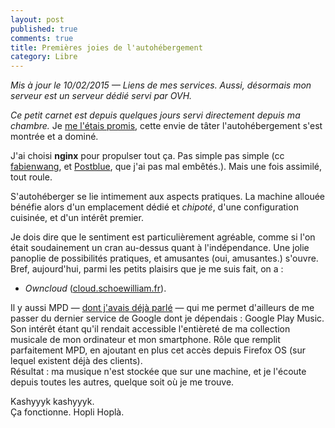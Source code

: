 ```yaml
---
layout: post
published: true
comments: true
title: Premières joies de l'autohébergement
category: Libre
---
```

*Mis à jour le 10/02/2015 — Liens de mes services. Aussi, désormais mon serveur est un serveur dédié servi par OVH.*

*Ce petit carnet est depuis quelques jours servi directement depuis ma chambre.* Je [me l'étais promis](/2013/05/29/petites-nouvelles-statusnet-boot2gecko.html#nouveau_matriel), cette envie de tâter l'autohébergement s'est montrée et a dominé.

J'ai choisi **nginx** pour propulser tout ça. Pas simple pas simple (cc [fabienwang](http://fabienwang.fr), et [Postblue](http://postblue.info), que j'ai pas mal embêtés.). Mais une fois assimilé, tout roule.

S'autohéberger se lie intimement aux aspects pratiques. La machine allouée bénéfie alors d'un emplacement dédié et *chipoté*, d'une configuration cuisinée, et d'un intérêt premier.

Je dois dire que le sentiment est particulièrement agréable, comme si l'on était soudainement un cran au-dessus quant à l'indépendance. Une jolie panoplie de possibilités pratiques, et amusantes (oui, amusantes.) s'ouvre.  
Bref, aujourd'hui, parmi les petits plaisirs que je me suis fait, on a :
* *Owncloud* ([cloud.schoewilliam.fr](http://cloud.schoewilliam.fr/)).

Il y aussi MPD — [dont j'avais déjà parlé](/2013/03/30/mpd-mon-copain-pour-la-musique.html) — qui me permet d'ailleurs de me passer du dernier service de Google dont je dépendais : Google Play Music. Son intérêt étant qu'il rendait accessible l'entièreté de ma collection musicale de mon ordinateur et mon smartphone. Rôle que remplit parfaitement MPD, en ajoutant en plus cet accès depuis Firefox OS (sur lequel existent déjà des clients).  
Résultat : ma musique n'est stockée que sur une machine, et je l'écoute depuis toutes les autres, quelque soit où je me trouve.

Kashyyyk kashyyyk.  
Ça fonctionne. Hopli Hoplà.
